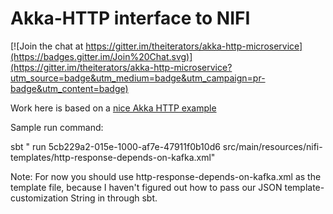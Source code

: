 # Akka-HTTP interface to NIFI

[![Join the chat at https://gitter.im/theiterators/akka-http-microservice](https://badges.gitter.im/Join%20Chat.svg)](https://gitter.im/theiterators/akka-http-microservice?utm_source=badge&utm_medium=badge&utm_campaign=pr-badge&utm_content=badge)

Work here is based on a [nice Akka HTTP example](https://github.com/theiterators/akka-http-microservice)

Sample run command:

sbt " run 5cb229a2-015e-1000-af7e-47911f0b10d6  src/main/resources/nifi-templates/http-response-depends-on-kafka.xml"

Note: For now you should use http-response-depends-on-kafka.xml as the template file, because I haven't figured out how to pass our JSON template-customization String in through sbt. 
